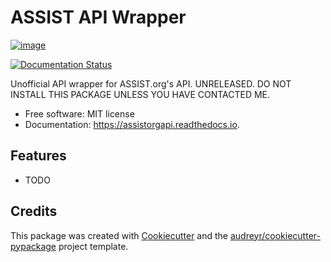 # ASSIST API Wrapper

[![image](https://img.shields.io/pypi/v/assistorgapi.svg)](https://pypi.python.org/pypi/assistorgapi/)

[![Documentation Status](https://readthedocs.org/projects/assistorgapi/badge/?version=latest)](https://assistorgapi.readthedocs.io/en/latest/?version=latest)

Unofficial API wrapper for ASSIST.org\'s API. UNRELEASED. DO NOT INSTALL THIS PACKAGE UNLESS YOU HAVE CONTACTED ME.

-   Free software: MIT license
-   Documentation: <https://assistorgapi.readthedocs.io>.

## Features

-   TODO

## Credits

This package was created with
[Cookiecutter](https://github.com/audreyr/cookiecutter) and the
[audreyr/cookiecutter-pypackage](https://github.com/audreyr/cookiecutter-pypackage)
project template.